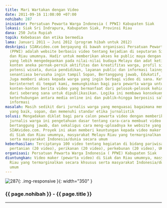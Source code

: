 ```yaml
---
title: Mari Wartakan dengan Video
date: 2011-09-16 11:08:00 +07:00
nohibah: 287
inisiator: Persatuan Pewarta Warga Indonesia ( PPWI) Kabupaten Siak
lokasi: Siak Sri Indrapura, Kabupaten Siak, Provinsi Riau
dana: 250 Juta Rupiah
topik: Kebebasan dan etika bermedia
lama: Januari 2011 – Juni 2012 (program hibah untuk 2012)
deskripsi: SIAKvideo.com berpayung di bawah organisasi Persatuan Pewarta Warga Indonesia
  (PPWI) adalah website berbasis video tentang kejadian di seputaran Siak Sri Indrapura
  dan Riau umumnya. Hadir untuk memberikan akses ke public maya dengan koleksi video
  yang lebih mengedepankan pada nilai-nilai budaya Melayu dan adat ketimuran, dengan
  konten aneka pernak-pernik aktifitas dan kreatifitas warga, profil singkat tentang
  potensi wisata, dunia pendidikan, layanan public dan informasi lainnya. SIAKvideo.com
  senantiasa berusaha ingin tampil Sopan, Bertanggung jawab, Edukatif, Fair dan Menghibur.
  Juga memberi akses kepada warga yang ingin berbagi video di sana. Ketersediaan akses
  berinternet di tempat kami, memungkinkan bagi para pewarta warga untuk menciptakn
  konten-konten berita video yang bermanfaat dari pelosok-pelosok kehidupan penduduk
  dari seberang sana untuk dipublikasikan. Logika ini membawa konsekuensi dasar pentingnya
  keterhubungan antara media online ini dan publik—hingga berposisi saling berbagi
  informasi
masalah: Masih sedikit dari jurnalis warga yang menguasai bagaimana membuat video
  yang baik, sopan, dan memenuhi standar etika jurnalistik
solusi: Mengadakan diklat bagi para calon pewarta video dengan memberikan kepada para
  jurnalis warga ini pengetahuan dasar tentang cara-cara membuat video yang baik,
  bertanggung jawab, dan sekaligus cara meng-uploadnya ke website yang tersedia, yaitu
  SIAKvideo.com. Proyek ini akan memberi keuntungan kepada video maker (pewarta video)
  di Siak dan Riau umumnya, masyarakat Melayu Riau yang termarginalkan secara khsusus
  serta masyarakat Indonesia/dunia secara umum
keberhasilan: Terciptanya 100 video tentang kegiatan di bidang pariwisata (20 video),
  pertanian (20 video), perikanan (20 video), perkebunan (20 video), UKM (20 video)
organisasi: Persatuan Pewarta Warga Indonesia ( PPWI) Kabupaten Siak
diuntungkan: Video maker (pewarta video) di Siak dan Riau umumnya, masyarakat Melayu
  Riau yang termarginalkan secara khsusus serta masyarakat Indonesia/dunia secara
  umum
---
```


![287](/static/img/hibahcmb/287.png){: .img-responsive }{: width="350" }

### {{ page.nohibah }} - {{ page.title }}

---
